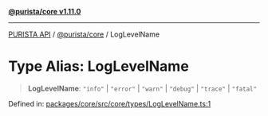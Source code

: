 [**@purista/core v1.11.0**](../README.md)

***

[PURISTA API](../../../packages.md) / [@purista/core](../README.md) / LogLevelName

# Type Alias: LogLevelName

> **LogLevelName**: `"info"` \| `"error"` \| `"warn"` \| `"debug"` \| `"trace"` \| `"fatal"`

Defined in: [packages/core/src/core/types/LogLevelName.ts:1](https://github.com/puristajs/purista/blob/master/packages/core/src/core/types/LogLevelName.ts#L1)
